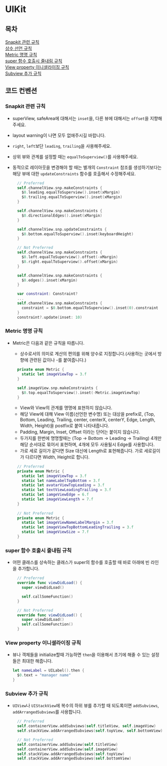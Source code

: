 # UIKit

## 목차
[Snapkit 관련 규칙](#Snapkit-관련-규칙) </br>
[상수 선언 규칙](#상수-선언-규칙)</br>
[Metric 명명 규칙](#Metric-명명-규칙)</br>
[super 함수 호출시 줄내림 규칙](#super-함수-호출시-줄내림-규칙)</br>
[View property 이니셜라이징 규칙](#View-property-이니셜라이징-규칙)</br>
[Subview 추가 규칙](#Subview-추가-규칙)</br>

## 코드 컨벤션
  
### Snapkit 관련 규칙

- superView, safeArea에 대해서는 `inset`을, 다른 뷰에 대해서는 `offset`을 지향해주세요.
- layout warning이 나면 모두 없애주시길 바랍니다.
- `right`, `left`보단 `leading`, `trailing`을 사용해주세요.
- 상위 뷰와 관계를 설정할 때는 `equalToSuperview()`를 사용해주세요.
- 동적으로 레이아웃을 변경해야 할 때는 별개의 `Constraint` 참조를 생성하기보다는 해당 뷰에 대한 `updateConstraints` 함수를 호출해서 수정해주세요.


  ```swift
    // Preferred
    self.channelView.snp.makeConstraints {
      $0.leading.equalToSuperview().inset(xMargin)
      $0.trailing.equalToSuperview().inset(xMargin)
    }
  
    self.channelView.snp.makeConstraints {
      $0.directionalEdges().inset(xMargin)
    }

    self.channelView.snp.updateConstraints {
      $0.bottom.equalToSuperview().inset(keyboardHeight)
    }

    // Not Preferred
    self.channelView.snp.makeConstraints {
      $0.left.equalToSuperview().offset(-xMargin)
      $0.right.equalToSuperview().offset(xMargin)
    }
  
    self.channelView.snp.makeConstraints {
      $0.edges().inset(xMargin)
    }

    var constraint: Constraint?
    ...
    self.channelView.snp.makeConstraints {
      constraint = $0.bottom.equalToSuperview().inset(0).constraint
    }
    constraint?.update(inset: 10)
  ```

### Metric 명명 규칙

- Metric은 다음과 같은 규칙을 따릅니다.
    - 상수로서의 의미로 계산의 편의를 위해 양수로 지정합니다.(사용하는 곳에서 방향에 관련된 값이나 -를 붙여줍니다.)
    
  ```swift
    private enum Metric {
      static let imageViewTop = 3.f
    }
    
    self.imageView.snp.makeConstraints {
      $0.top.equalToSuperview().inset(-Metric.imageViewTop)
    }
  ```
  
  - View와 View의 관계를 명명에 표현하지 않습니다.
  - 해당 View에 대해 View 이름(선언한 변수명) 또는 대상을 prefix로, 
    (Top, Bottom, Leading, Trailing, center, centerX, centerY, Edge, Length, Width, Height)을 postfix로 
    붙여 나타내줍니다.  
  - Padding, Margin, Inset, Offset 이라는 단어는 붙이지 않습니다.
  - 두가지를 한번에 명명할때는 (Top -> Bottom -> Leading -> Trailing) 4개만 해당 순서대로 묶어서 표현하며, 4개에 모두 사용될시 Edge를 사용합니다.
  - 가로 세로 길이가 같다면 Size 대신에 Length로 표현해줍니다. 가로 세로길이가 다르다면 Width, Height로 합니다.
  
  ```swift
    // Preferred
    private enum Metric {
      static let imageViewTop = 3.f
      static let nameLabelTopBottom = 3.f
      static let avatarViewTopLeading = 3.f
      static let textViewLeadingTrailing = 3.f
      static let iamgeViewEdge = 6.f
      static let imageViewLength = 7.f
    }
    
    // Not Preferred
    private enum Metric {
      static let imageViewNameLabelMargin = 3.f
      static let imageViewTopBottomLeadingTrailing = 3.f
      static let imageViewSize = 7.f
    }
  ```
  
### super 함수 호출시 줄내림 규칙

- 어떤 클래스를 상속하는 클래스가 super의 함수를 호출할 때 바로 아래에 빈 라인을 추가합니다.

  ```swift
    // Preferred
    override func viewDidLoad() {
      super.viewDidLoad()

      self.callSomeFunction()
    }

    // Not Preferred
    override func viewDidLoad() {
      super.viewDidLoad()
      self.callSomeFunction()
    }
  ```

### View property 이니셜라이징 규칙

- 뷰나 객체들을 initialize할때 가능하면 `then`을 이용해서 초기에 해줄 수 있는 설정들은 최대한 해줍니다.

  ```swift
  let nameLabel = UILabel().then {
    $0.text = "manager name"
  }
  ```
  
### Subview 추가 규칙

- `UIView`나 `UIStackView`에 복수의 하위 뷰를 추가할 때 되도록이면 `addSubviews`, `addArrangedSubviews`를 사용합니다.

  ```swift
    // Preferred 
    self.containerView.addSubviews(self.titleView, self.imageView)
    self.stackView.addArrangedSubviews(self.topView, self.bottomView)

    // Not Preferred
    self.containerView.addSubview(self.titleView)
    self.containerView.addSubview(self.imageView)
    self.stackView.addArrangedSubviews(self.topView)
    self.stackView.addArrangedSubviews(self.bottomView)
  ```